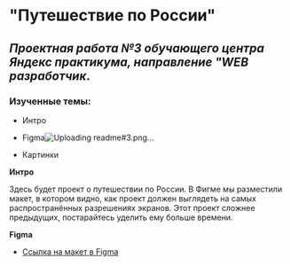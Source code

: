 # "Путешествие по России"
## *Проектная работа №3 обучающего центра Яндекс практикума, направление "WEB разработчик*.

### Изученные темы:



* Интро
* Figma![Uploading readme#3.png…]()

* Картинки

**Интро**

Здесь будет проект о путешествии по России.
В Фигме мы разместили макет, в котором видно, как проект должен выглядеть на самых распространённых разрешениях экранов.
Этот проект сложнее предыдущих, постарайтесь уделить ему больше времени.

**Figma**

* [Ссылка на макет в Figma](https://www.figma.com/file/5S2WSbEFL6awjVWJ0NWL8Q/Sprint-3_-Russia-_-desktop-mobile?node-id=28503%3A0)


